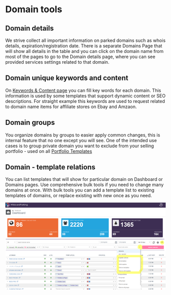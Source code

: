 # Domain tools

## Domain details

We strive collect all important information on parked domains such as whois details, expiration/registration date. There is a separate Domains Page that will show all details in the table and you can click on the domain name from most of the pages to go to the Domain details page, where you can see provided services settings related to that domain.

## Domain unique keywords and content

On [Keywords & Content page](https://wildcardparking.com/my/keywords-settings) you can fill key words for each domain. This information is used by some templates that support dynamic content or SEO descriptions. For straight example this keywords are used to request related to domain name items for affiliate stores on Ebay and Amzaon. 

## Domain groups

You organize domains by groups to easier apply common changes, this is internal feature that no one except you will see. One of the intended use cases is to group private domain you want to exclude from your selling portfolio - used on all [Portfolio Templates](https://templates.wildcardparking.com/portfolio_list)

## Domain - template relations

You can list templates that will show for particular domain on Dashboard or Domains pages. Use comprehensive bulk tools if you need to change many domains at once. With bulk tools you can add a template list to existing templates of domains, or replace existing with new once as you need.

![Bulk tools to change domain templates](.gitbook/assets/bulk-actions.png)

  


